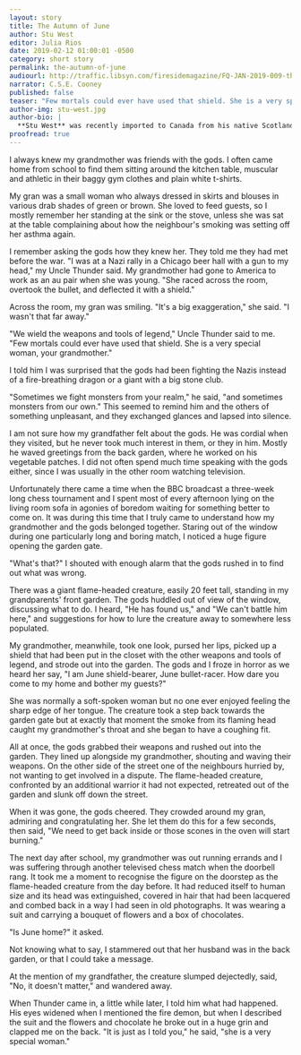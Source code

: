 ```yaml
---
layout: story
title: The Autumn of June
author: Stu West
editor: Julia Rios
date: 2019-02-12 01:00:01 -0500
category: short story
permalink: the-autumn-of-june
audiourl: http://traffic.libsyn.com/firesidemagazine/FQ-JAN-2019-009-the-autumn-of-june-by-stu-west_-_1719_3.30_PM.mp3
narrator: C.S.E. Cooney
published: false
teaser: "Few mortals could ever have used that shield. She is a very special woman, your grandmother."
author-img: stu-west.jpg
author-bio: |
  **Stu West** was recently imported to Canada from his native Scotland, where he spent several years studying creative writing at the University of Glasgow. His previous credits include writing liner note essays for the UK music industry and contributing several scripts to the _Trailer Park of Terror_ comics anthology series. He lives in Ottawa with his wife and their two cats and can be found on Twitter at [@stuwest](https://www.twitter.com/stuwest).
proofread: true
---
```


I always knew my grandmother was friends with the gods. I often came home from school to find them sitting around the kitchen table, muscular and athletic in their baggy gym clothes and plain white t-shirts.

My gran was a small woman who always dressed in skirts and blouses in various drab shades of green or brown. She loved to feed guests, so I mostly remember her standing at the sink or the stove, unless she was sat at the table complaining about how the neighbour's smoking was setting off her asthma again.

I remember asking the gods how they knew her. They told me they had met before the war. "I was at a Nazi rally in a Chicago beer hall with a gun to my head," my Uncle Thunder said. My grandmother had gone to America to work as an au pair when she was young. "She raced across the room, overtook the bullet, and deflected it with a shield."

Across the room, my gran was smiling. "It's a big exaggeration," she said. "I wasn't that far away."

"We wield the weapons and tools of legend," Uncle Thunder said to me. "Few mortals could ever have used that shield. She is a very special woman, your grandmother."

I told him I was surprised that the gods had been fighting the Nazis instead of a fire-breathing dragon or a giant with a big stone club.

"Sometimes we fight monsters from your realm," he said, "and sometimes monsters from our own." This seemed to remind him and the others of something unpleasant, and they exchanged glances and lapsed into silence.

I am not sure how my grandfather felt about the gods. He was cordial when they visited, but he never took much interest in them, or they in him. Mostly he waved greetings from the back garden, where he worked on his vegetable patches. I did not often spend much time speaking with the gods either, since I was usually in the other room watching television.

Unfortunately there came a time when the BBC broadcast a three-week long chess tournament and I spent most of every afternoon lying on the living room sofa in agonies of boredom waiting for something better to come on. It was during this time that I truly came to understand how my grandmother and the gods belonged together. Staring out of the window during one particularly long and boring match, I noticed a huge figure opening the garden gate.

"What's that?" I shouted with enough alarm that the gods rushed in to find out what was wrong.

There was a giant flame-headed creature, easily 20 feet tall, standing in my grandparents' front garden. The gods huddled out of view of the window, discussing what to do. I heard, "He has found us," and "We can't battle him here," and suggestions for how to lure the creature away to somewhere less populated.

My grandmother, meanwhile, took one look, pursed her lips, picked up a shield that had been put in the closet with the other weapons and tools of legend, and strode out into the garden. The gods and I froze in horror as we heard her say, "I am June shield-bearer, June bullet-racer. How dare you come to my home and bother my guests?"

She was normally a soft-spoken woman but no one ever enjoyed feeling the sharp edge of her tongue. The creature took a step back towards the garden gate but at exactly that moment the smoke from its flaming head caught my grandmother's throat and she began to have a coughing fit.

All at once, the gods grabbed their weapons and rushed out into the garden. They lined up alongside my grandmother, shouting and waving their weapons. On the other side of the street one of the neighbours hurried by, not wanting to get involved in a dispute. The flame-headed creature, confronted by an additional warrior it had not expected, retreated out of the garden and slunk off down the street.

When it was gone, the gods cheered. They crowded around my gran, admiring and congratulating her. She let them do this for a few seconds, then said, "We need to get back inside or those scones in the oven will start burning."

The next day after school, my grandmother was out running errands and I was suffering through another televised chess match when the doorbell rang. It took me a moment to recognise the figure on the doorstep as the flame-headed creature from the day before. It had reduced itself to human size and its head was extinguished, covered in hair that had been lacquered and combed back in a way I had seen in old photographs. It was wearing a suit and carrying a bouquet of flowers and a box of chocolates.

"Is June home?" it asked.

Not knowing what to say, I stammered out that her husband was in the back garden, or that I could take a message.

At the mention of my grandfather, the creature slumped dejectedly, said, "No, it doesn't matter," and wandered away.

When Thunder came in, a little while later, I told him what had happened. His eyes widened when I mentioned the fire demon, but when I described the suit and the flowers and chocolate he broke out in a huge grin and clapped me on the back. "It is just as I told you," he said, "she is a very special woman."
